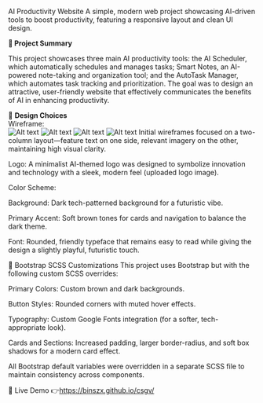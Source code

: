 AI Productivity Website
A simple, modern web project showcasing AI-driven tools to boost productivity, featuring a responsive layout and clean UI design.

**📝 Project Summary**

This project showcases three main AI productivity tools: the AI Scheduler, which automatically schedules and manages tasks; Smart Notes, an AI-powered note-taking and organization tool; and the AutoTask Manager, which automates task tracking and prioritization. The goal was to design an attractive, user-friendly website that effectively communicates the benefits of AI in enhancing productivity.

🎨 **Design Choices**  
Wireframe:  
![Alt text](assets/image/landing%20page%20(1).png)
![Alt text](assets/image/about-page.png)
![Alt text](assets/image/contact%20page.png)
![Alt text](assets/image/color%20schemes.png)
Initial wireframes focused on a two-column layout—feature text on one side, relevant imagery on the other, maintaining high visual clarity.

Logo:
A minimalist AI-themed logo was designed to symbolize innovation and technology with a sleek, modern feel (uploaded logo image).

Color Scheme:

Background: Dark tech-patterned background for a futuristic vibe.

Primary Accent: Soft brown tones for cards and navigation to balance the dark theme.

Font: Rounded, friendly typeface that remains easy to read while giving the design a slightly playful, futuristic touch.

🎨 Bootstrap SCSS Customizations
This project uses Bootstrap but with the following custom SCSS overrides:

Primary Colors: Custom brown and dark backgrounds.

Button Styles: Rounded corners with muted hover effects.

Typography: Custom Google Fonts integration (for a softer, tech-appropriate look).

Cards and Sections: Increased padding, larger border-radius, and soft box shadows for a modern card effect.

All Bootstrap default variables were overridden in a separate SCSS file to maintain consistency across components.

🚀 Live Demo
👉https://binszx.github.io/csgv/



